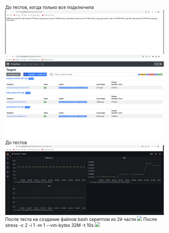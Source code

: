 До тестов, когда только все подключила
![](1.png)
![](2.png)
До тестов
![](%D0%B4%D0%BE%20%D1%82%D0%B5%D1%81%D1%82%D0%BE%D0%B2.png)
После теста на создание файлов bash скриптом из 2й части
![](1%D0%B9%20%D1%82%D0%B5%D1%81%D1%82.png)
После stress -c 2 -i 1 -m 1 --vm-bytes 32M -t 10s
![](2%D0%B9%20%D1%82%D0%B5%D1%81%D1%82.png)